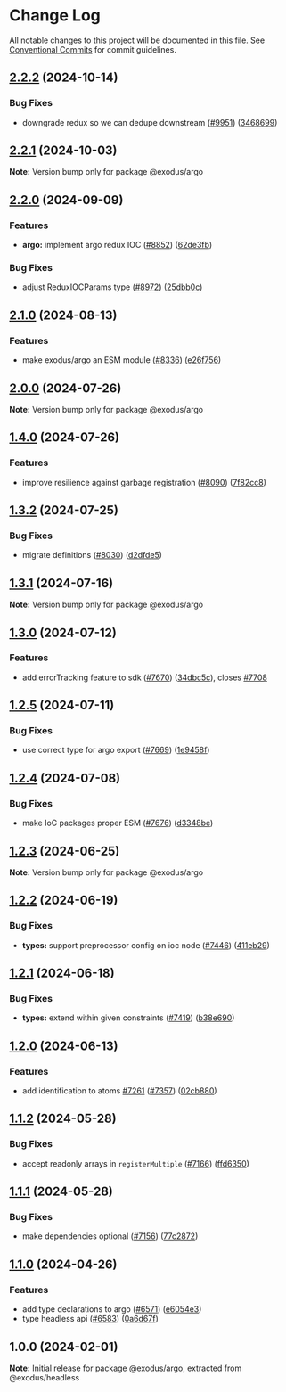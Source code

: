 # Change Log

All notable changes to this project will be documented in this file.
See [Conventional Commits](https://conventionalcommits.org) for commit guidelines.

## [2.2.2](https://github.com/ExodusMovement/exodus-hydra/compare/@exodus/argo@2.2.1...@exodus/argo@2.2.2) (2024-10-14)

### Bug Fixes

- downgrade redux so we can dedupe downstream ([#9951](https://github.com/ExodusMovement/exodus-hydra/issues/9951)) ([3468699](https://github.com/ExodusMovement/exodus-hydra/commit/346869940616de0e17aef2de7a46e4fe1debb08f))

## [2.2.1](https://github.com/ExodusMovement/exodus-hydra/compare/@exodus/argo@2.2.0...@exodus/argo@2.2.1) (2024-10-03)

**Note:** Version bump only for package @exodus/argo

## [2.2.0](https://github.com/ExodusMovement/exodus-hydra/compare/@exodus/argo@2.1.0...@exodus/argo@2.2.0) (2024-09-09)

### Features

- **argo:** implement argo redux IOC ([#8852](https://github.com/ExodusMovement/exodus-hydra/issues/8852)) ([62de3fb](https://github.com/ExodusMovement/exodus-hydra/commit/62de3fbe3d2da0479893582dadffbb5ff4083b02))

### Bug Fixes

- adjust ReduxIOCParams type ([#8972](https://github.com/ExodusMovement/exodus-hydra/issues/8972)) ([25dbb0c](https://github.com/ExodusMovement/exodus-hydra/commit/25dbb0c01aa953e56944fddc51b0507d3a450822))

## [2.1.0](https://github.com/ExodusMovement/exodus-hydra/compare/@exodus/argo@2.0.0...@exodus/argo@2.1.0) (2024-08-13)

### Features

- make exodus/argo an ESM module ([#8336](https://github.com/ExodusMovement/exodus-hydra/issues/8336)) ([e26f756](https://github.com/ExodusMovement/exodus-hydra/commit/e26f756b657e0bb716a047d46377e303983f0664))

## [2.0.0](https://github.com/ExodusMovement/exodus-hydra/compare/@exodus/argo@1.4.0...@exodus/argo@2.0.0) (2024-07-26)

**Note:** Version bump only for package @exodus/argo

## [1.4.0](https://github.com/ExodusMovement/exodus-hydra/compare/@exodus/argo@1.3.2...@exodus/argo@1.4.0) (2024-07-26)

### Features

- improve resilience against garbage registration ([#8090](https://github.com/ExodusMovement/exodus-hydra/issues/8090)) ([7f82cc8](https://github.com/ExodusMovement/exodus-hydra/commit/7f82cc88ba2a1a02095f31c3d3ef811b08b2d6d8))

## [1.3.2](https://github.com/ExodusMovement/exodus-hydra/compare/@exodus/argo@1.3.1...@exodus/argo@1.3.2) (2024-07-25)

### Bug Fixes

- migrate definitions ([#8030](https://github.com/ExodusMovement/exodus-hydra/issues/8030)) ([d2dfde5](https://github.com/ExodusMovement/exodus-hydra/commit/d2dfde55dfa843eb52842f64b3aac3a6f9a59069))

## [1.3.1](https://github.com/ExodusMovement/exodus-hydra/compare/@exodus/argo@1.3.0...@exodus/argo@1.3.1) (2024-07-16)

**Note:** Version bump only for package @exodus/argo

## [1.3.0](https://github.com/ExodusMovement/exodus-hydra/compare/@exodus/argo@1.2.5...@exodus/argo@1.3.0) (2024-07-12)

### Features

- add errorTracking feature to sdk ([#7670](https://github.com/ExodusMovement/exodus-hydra/issues/7670)) ([34dbc5c](https://github.com/ExodusMovement/exodus-hydra/commit/34dbc5c1f0b94ef4213dfaec788790c475eb962c)), closes [#7708](https://github.com/ExodusMovement/exodus-hydra/issues/7708)

## [1.2.5](https://github.com/ExodusMovement/exodus-hydra/compare/@exodus/argo@1.2.4...@exodus/argo@1.2.5) (2024-07-11)

### Bug Fixes

- use correct type for argo export ([#7669](https://github.com/ExodusMovement/exodus-hydra/issues/7669)) ([1e9458f](https://github.com/ExodusMovement/exodus-hydra/commit/1e9458feb7ef6c43f9672abe6b1e18435fde1fc1))

## [1.2.4](https://github.com/ExodusMovement/exodus-hydra/compare/@exodus/argo@1.2.3...@exodus/argo@1.2.4) (2024-07-08)

### Bug Fixes

- make IoC packages proper ESM ([#7676](https://github.com/ExodusMovement/exodus-hydra/issues/7676)) ([d3348be](https://github.com/ExodusMovement/exodus-hydra/commit/d3348bee9016860c5702af3df84d14440d6d0cf4))

## [1.2.3](https://github.com/ExodusMovement/exodus-hydra/compare/@exodus/argo@1.2.2...@exodus/argo@1.2.3) (2024-06-25)

**Note:** Version bump only for package @exodus/argo

## [1.2.2](https://github.com/ExodusMovement/exodus-hydra/compare/@exodus/argo@1.2.1...@exodus/argo@1.2.2) (2024-06-19)

### Bug Fixes

- **types:** support preprocessor config on ioc node ([#7446](https://github.com/ExodusMovement/exodus-hydra/issues/7446)) ([411eb29](https://github.com/ExodusMovement/exodus-hydra/commit/411eb2951cc702f2219987a7a0091d3a6ae2306f))

## [1.2.1](https://github.com/ExodusMovement/exodus-hydra/compare/@exodus/argo@1.2.0...@exodus/argo@1.2.1) (2024-06-18)

### Bug Fixes

- **types:** extend within given constraints ([#7419](https://github.com/ExodusMovement/exodus-hydra/issues/7419)) ([b38e690](https://github.com/ExodusMovement/exodus-hydra/commit/b38e690a332f6cb3cd376597a09a35445788efed))

## [1.2.0](https://github.com/ExodusMovement/exodus-hydra/compare/@exodus/argo@1.1.2...@exodus/argo@1.2.0) (2024-06-13)

### Features

- add identification to atoms [#7261](https://github.com/ExodusMovement/exodus-hydra/issues/7261) ([#7357](https://github.com/ExodusMovement/exodus-hydra/issues/7357)) ([02cb880](https://github.com/ExodusMovement/exodus-hydra/commit/02cb8807bbd2a9ff89165cc7424071d0f0453f7f))

## [1.1.2](https://github.com/ExodusMovement/exodus-hydra/compare/@exodus/argo@1.1.1...@exodus/argo@1.1.2) (2024-05-28)

### Bug Fixes

- accept readonly arrays in `registerMultiple` ([#7166](https://github.com/ExodusMovement/exodus-hydra/issues/7166)) ([ffd6350](https://github.com/ExodusMovement/exodus-hydra/commit/ffd6350d60482c8b303ecbb161c6b51cadd1fc78))

## [1.1.1](https://github.com/ExodusMovement/exodus-hydra/compare/@exodus/argo@1.1.0...@exodus/argo@1.1.1) (2024-05-28)

### Bug Fixes

- make dependencies optional ([#7156](https://github.com/ExodusMovement/exodus-hydra/issues/7156)) ([77c2872](https://github.com/ExodusMovement/exodus-hydra/commit/77c2872789f2713dd95e34c85c0a539dce0897a2))

## [1.1.0](https://github.com/ExodusMovement/exodus-hydra/compare/@exodus/argo@1.0.0...@exodus/argo@1.1.0) (2024-04-26)

### Features

- add type declarations to argo ([#6571](https://github.com/ExodusMovement/exodus-hydra/issues/6571)) ([e6054e3](https://github.com/ExodusMovement/exodus-hydra/commit/e6054e3281c0026d9f777b8756c1013261ea050e))
- type headless api ([#6583](https://github.com/ExodusMovement/exodus-hydra/issues/6583)) ([0a6d67f](https://github.com/ExodusMovement/exodus-hydra/commit/0a6d67fee1a0f115fb72e1f57c6ee5068d8f7345))

## 1.0.0 (2024-02-01)

**Note:** Initial release for package @exodus/argo, extracted from @exodus/headless
